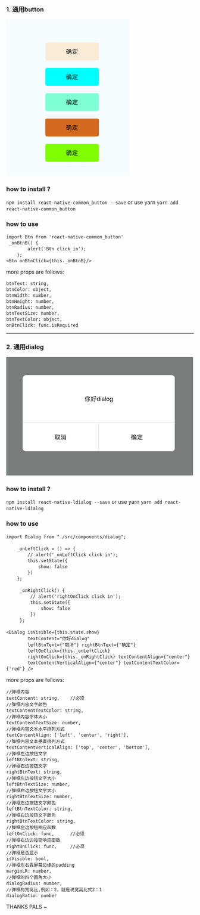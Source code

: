 ### 1. 通用button   
![image](https://github.com/lisong15/react-native-components/blob/master/imgs/button.png?raw=true)
### how to install ?
`npm install react-native-common_button --save`
or use yarn
`yarn add react-native-common_button`

### how to use
```
import Btn from 'react-native-common_button'
 _onBtnB() {
        alert('Btn click in');
    };
<Btn onBtnClick={this._onBtnB}/>
```

more props are follows:
```
btnText: string,
btnColor: object,
btnWidth: number,
btnHeight: number,
btnRadius: number,
btnTextSize: number,
btnTextColor: object,
onBtnClick: func.isRequired
```
***
### 2. 通用dialog   
![image](https://github.com/lisong15/react-native-components/blob/master/imgs/dialog.png?raw=true)
### how to install ?
`npm install react-native-ldialog --save`
or use yarn
`yarn add react-native-ldialog`

### how to use
```
import Dialog from "./src/components/dialog";

    _onLeftClick = () => {
        // alert('_onLeftClick click in');
        this.setState({
            show: false
        })
    };
    
     _onRightClick() {
         // alert('rightOnClick click in');
         this.setState({
             show: false
         })
     };
     
<Dialog isVisible={this.state.show}
        textContent="你好dialog"
        leftBtnText={"取消"} rightBtnText={"确定"}
        leftOnClick={this._onLeftClick}
        rightOnClick={this._onRightClick} textContentAlign={"center"}
        textContentVerticalAlign={"center"} textContentTextColor={'red'} />
```

more props are follows:
```
//弹框内容
textContent: string,    //必须
//弹框内容文字颜色
textContentTextColor: string,
//弹框内容字体大小
textContentTextSize: number,
//弹框内容文本水平排列方式
textContentAlign: ['left', 'center', 'right'],
//弹框内容文本垂直排列方式
textContentVerticalAlign: ['top', 'center', 'bottom'],
//弹框左边按钮文字
leftBtnText: string,
//弹框右边按钮文字
rightBtnText: string,
//弹框左边按钮文字大小
leftBtnTextSize: number,
//弹框右边按钮文字大小
rightBtnTextSize: number,
//弹框左边按钮文字颜色
leftBtnTextColor: string,
//弹框右边按钮文字颜色
rightBtnTextColor: string,
//弹框左边按钮响应函数
leftOnClick: func,      //必须
//弹框右边边按钮响应函数
rightOnClick: func,     //必须 
//弹框是否显示
isVisible: bool,
//弹框左右靠屏幕边缘的padding
marginLR: number,
//弹框的四个圆角大小
dialogRadius: number,
//弹框的宽高比,例如：2，就是说宽高比式2：1
dialogRatio: number
```
THANKS PALS ~
